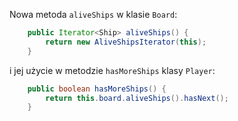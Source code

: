 Nowa metoda `aliveShips` w klasie `Board`:

```java
    public Iterator<Ship> aliveShips() {
        return new AliveShipsIterator(this);
    }
```

i jej użycie w metodzie `hasMoreShips` klasy `Player`:

```java
    public boolean hasMoreShips() {
        return this.board.aliveShips().hasNext();
    }
```